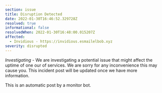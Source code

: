 ```yaml
---
section: issue
title: Disruption Detected
date: 2022-01-30T16:46:52.329728Z
resolved: true
informational: false
resolvedWhen: 2022-01-30T16:48:00.015207Z
affected:
  - Invidious - https://invidious.esmailelbob.xyz
severity: disrupted
---
```

*Investigating* - We are investigating a potential issue that might affect the uptime of one our of services. We are sorry for any inconvenience this may cause you. This incident post will be updated once we have more information.

This is an automatic post by a monitor bot.
        